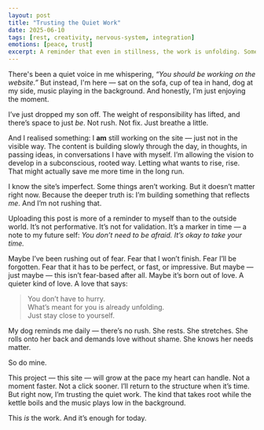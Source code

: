 ```yaml
---
layout: post
title: "Trusting the Quiet Work"
date: 2025-06-10
tags: [rest, creativity, nervous-system, integration]
emotions: [peace, trust]
excerpt: A reminder that even in stillness, the work is unfolding. Sometimes the most honest creation happens not through force, but in quiet moments of trust and presence.
---
```



There's been a quiet voice in me whispering, *“You should be working on the website.”* But instead, I'm here — sat on the sofa, cup of tea in hand, dog at my side, music playing in the background. And honestly, I’m just enjoying the moment.

I’ve just dropped my son off. The weight of responsibility has lifted, and there’s space to just *be*. Not rush. Not fix. Just breathe a little.

And I realised something: I **am** still working on the site — just not in the visible way. The content is building slowly through the day, in thoughts, in passing ideas, in conversations I have with myself. I’m allowing the vision to develop in a subconscious, rooted way. Letting what wants to rise, rise. That might actually save me more time in the long run.

I know the site’s imperfect. Some things aren’t working. But it doesn’t matter right now. Because the deeper truth is: I’m building something that reflects *me*. And I’m not rushing that.

Uploading this post is more of a reminder to myself than to the outside world. It’s not performative. It’s not for validation. It’s a marker in time — a note to my future self: *You don’t need to be afraid. It’s okay to take your time.*

Maybe I’ve been rushing out of fear. Fear that I won’t finish. Fear I’ll be forgotten. Fear that it has to be perfect, or fast, or impressive. But maybe — just maybe — this isn’t fear-based after all. Maybe it’s born out of love. A quieter kind of love. A love that says:

> You don’t have to hurry.  
> What’s meant for you is already unfolding.  
> Just stay close to yourself.

My dog reminds me daily — there’s no rush. She rests. She stretches. She rolls onto her back and demands love without shame. She knows her needs matter.

So do mine.

This project — this site — will grow at the pace my heart can handle. Not a moment faster. Not a click sooner. I’ll return to the structure when it’s time. But right now, I’m trusting the quiet work. The kind that takes root while the kettle boils and the music plays low in the background.

This *is* the work. And it’s enough for today.